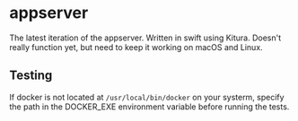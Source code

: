 # appserver

The latest iteration of the appserver. Written in swift using Kitura. Doesn't really function yet, but need to keep it working on macOS and Linux.

## Testing

If docker is not located at  `/usr/local/bin/docker`  on your systerm, specify the path in the DOCKER_EXE environment variable before running the tests. 

